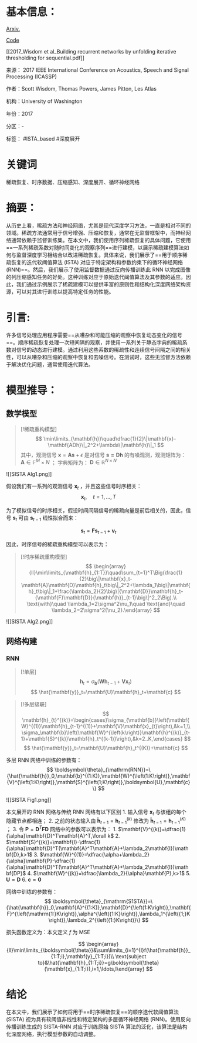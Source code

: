# 基本信息：

[Arxiv.](https://arxiv.org/abs/1611.07252)

[Code](https://github.com/stwisdom/sista-rnn)

[[2017_Wisdom et al_Building recurrent networks by unfolding iterative thresholding for sequential.pdf]]

来源： 2017 IEEE International Conference on Acoustics, Speech and Signal Processing (ICASSP)

作者：Scott Wisdom, Thomas Powers, James Pitton, Les Atlas

机构：University of Washington

年份：2017

分区：-

标签： #ISTA_based #深度展开 

# 关键词

稀疏恢复、时序数据、压缩感知、深度展开、循环神经网络

# 摘要：

从历史上看，稀疏方法和神经网络，尤其是现代深度学习方法，一直是相对不同的领域。稀疏方法通常用于信号增强、压缩和恢复，通常在无监督框架中，而神经网络通常依赖于监督训练集。在本文中，我们使用序列稀疏恢复的具体问题，它使用==一系列稀疏系数对随时间变化的观察序列==进行建模，以展示稀疏建模算法如何与监督深度学习相结合以改进稀疏恢复。具体来说，我们展示了==用于顺序稀疏恢复的迭代软阈值算法 (ISTA) 对应于特定架构和参数约束下的循环神经网络 (RNN)==。然后，我们展示了使用监督数据通过反向传播训练此 RNN 以完成图像的列压缩感知任务的好处。这种训练对应于原始迭代阈值算法及其参数的适应。因此，我们通过示例展示了稀疏建模可以提供丰富的原则性和结构化深度网络架构资源，可以对其进行训练以提高特定任务的性能。

# 引言:

许多信号处理应用程序需要==从嘈杂和可能压缩的观察中恢复动态变化的信号==。顺序稀疏恢复处理一次短间隔的观察，并使用一系列关于静态字典的稀疏系数对信号的动态进行建模。通过利用这些系数的稀疏性和连续信号间隔之间的相关性，可以从嘈杂和压缩的观察中恢复和去噪信号。在测试时，这些无监督方法依赖于解决优化问题，通常使用迭代算法。

# 模型推导：

## 数学模型

>[!稀疏重构模型]
>$$
>\min\limits_{\mathbf{h}}\quad\dfrac{1}{2}\|\mathbf{x}-\mathbf{ADh}\|_2^2+\lambda\|\mathbf{h}\|_1
>$$
>其中，观测信号 $\mathbf{x}=\mathbf{As}+\epsilon$ 是对信号 $\mathbf{s=Dh}$ 的有噪观测，观测矩阵为：$\mathbf{A}\in\mathbb{F}^M\times N$ ； 字典矩阵为： $\mathbf{D}\in\mathbb{R}^{N\times N}$

![[SISTA Alg1.png]]

假设我们有一系列的观测信号 $\mathbf{x}_t$ ，并且这些信号时序相关：
$$
\mathbf{x}_t,\quad t=1,...,T
$$

为了模拟信号的时序相关，假设时间间隔信号的稀疏向量是前后相关的，因此，信号 $\mathbf{s}_t$ 可由 $\mathbf{s}_{t-1}$ 线性拟合而来：

$$
\mathbf{s}_t=\mathbf{Fs}_{t-1}+\mathbf{v}_t
$$

因此，时序信号的稀疏重构模型可以表示为：

>[!时序稀疏重构模型]
>$$
>\begin{array}{ll}\min\limits_{\mathbf{h}_{1:T}}\quad\sum_{t=1}^T\Big(\frac{1}{2}\big\|\mathbf{x}_t-\mathbf{A}\mathbf{D}\mathbf{h}_t\big\|_2^2+\lambda_1\big\|\mathbf{h}_t\big\|_1+\frac{\lambda_2}{2}\big\|{\mathbf{D}}\mathbf{h}_t-{\mathbf{F}\mathbf{D}}{\mathbf{h}}_{t-1}\big\|^2_2\Big).\\ \text{with}\quad \lambda_1=2\sigma^2\nu_1\quad \text{and}\quad \lambda_2=2\sigma^2{\nu_2}.\end{array}
>$$

![[SISTA Alg2.png]]

## 网络构建

### RNN

>[!单层]
>$$
>\mathbf{h}_t=\sigma_{\mathbf{b}}\left(\mathbf{W}\mathbf{h}_{t-1}+\mathbf{V}\mathbf{x}_t\right)
>$$
>$$ \hat{\mathbf{y}}_t=\mathbf{U}\mathbf{h}_t+\mathbf{c}
>$$

>[!多层级联]
>$$
>\mathbf{h}_{t}^{(k)}=\begin{cases}\sigma_{\mathbf{b}}\left(\mathbf{W}^{(1)}\mathbf{h}_{t-1}^{(1)}+\mathbf{V}\mathbf{x}_{t}\right),&k=1,\\ \sigma_\mathbf{b}\left(\mathbf{W}^{\left(k\right)}\mathbf{h}^{(k)}_{t-1}+\mathbf{S}^{(k)}\mathbf{h}_t^{(k-1)}\right),&k=2..K,\end{cases}
>$$
>$$ \hat{\mathbf{y}}_t=\mathbf{U}\mathbf{h}_t^{(K)}+\mathbf{c}
>$$

多层 RNN 网络中训练的参数有：
$$
\boldsymbol{\theta}_{\mathrm{RNN}}=\{\hat{\mathbf{h}}_0,\mathbf{b}^{(1:K)},\mathbf{W}^{\left(1:K\right)},\mathbf{V}^{\left(1:K\right)},\mathbf{S}^{\left(1;K\right)},\boldsymbol{U},\mathbf{c}\}
$$

![[SISTA Fig1.png]]

本文展开的 RNN 网络与传统 RNN 网络有以下区别
	1. 输入信号 $\mathbf{x}_t$ 与该组的每个隐藏节点都相连；
	2. 之前的状态输入由 $\mathbf{\hat{h}}_{t-1}=\mathbf{h}_{t-1}^{(k)}$ 修改为 $\mathbf{\hat{h}}_{t-1}=\mathbf{h}_{t-1}^{(K)}$  ；
	3. 令 $\mathbf{P}=\mathbf{D}^T\mathbf{F}\mathbf{D}$ 网络中的参数可以表示为：
		1. $\mathbf{V}^{(k)}=\dfrac{1}{\alpha}\mathbf{D}^T\mathbf{A}^T,\forall k$
		2. $\mathbf{S}^{(k)}=\mathbf{I}-\dfrac{1}{\alpha}\mathbf{D}^T(\mathbf{A}^T\mathbf{A}+\lambda_2\mathbf{I})\mathbf{D},k>1$
		3. $\mathbf{W}^{(1)}=\dfrac{\alpha+\lambda_2}{\alpha}\mathbf{P}-\dfrac{1}{\alpha}\mathbf{D}^T(\mathbf{A}^T\mathbf{A}+\lambda_2\mathbf{I})\mathbf{DP}$
		4. $\mathbf{W}^{(k)}=\dfrac{\lambda_2}{\alpha}\mathbf{P},k>1$
		5. $\mathbf{U=D}$
		6. $\mathbf{c=0}$

网络中训练的参数有：
$$
\boldsymbol{\theta}_{\mathrm{S1STA}}=\{\hat{\mathbf{h}}_0,\mathbf{A}^{(1:K)},\mathbf{D}^{\left(1:K\right)},\mathbf{F}^{\left(\mathrm{1:}K\right)},\alpha^{\left({1:K}\right)},\lambda_1^{\left({1;}K\right)},\lambda_2^{\left({1:}K\right)}\}
$$

损失函数定义为：本文定义 $f$  为 MSE

$$
\begin{array}{ll}\min\limits_{\boldsymbol{\theta}}&\sum\limits_{i=1}^{I}f(\hat{\mathbf{h}}_{1:T;i},\mathbf{y}_{1:T;i})\\ \text{subject to}&\hat{\mathbf{h}_{1:T;i}}=g\boldsymbol{\theta}(\mathbf{x}_{1:T;i}),i=1,\ldots,I\end{array}
$$

# 结论

在本文中，我们展示了如何将用于==时序稀疏恢复==的顺序迭代软阈值算法 (SISTA) 视为具有软阈值非线性和特定架构的多层循环神经网络 (RNN)。使用反向传播训练生成的 SISTA-RNN 对应于训练原始 SISTA 算法的泛化，该算法是结构化深度网络，执行模型参数的自动调整。